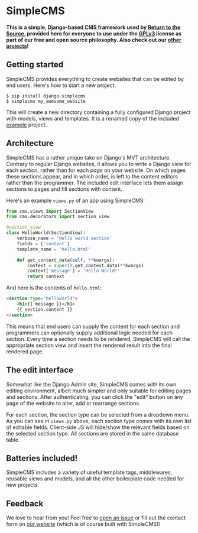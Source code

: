 # SimpleCMS

**This is a simple, Django-based CMS framework used by [Return to the
  Source](https://rtts.eu/), provided here for everyone to use under
  the [GPLv3](LICENSE) license as part of our free and open source
  philosophy. Also check out our [other
  projects](https://github.com/rtts)!**

## Getting started

SimpleCMS provides everything to create websites that can be edited by
end users. Here's how to start a new project:

    $ pip install django-simplecms
    $ simplecms my_awesome_website

This will create a new directory containing a fully configured Django
project with models, views and templates. It is a renamed copy of the
included [example](example) project.

## Architecture

SimpleCMS has a rather unique take on Django's MVT architecture.
Contrary to regular Django websites, it allows you to write a Django
view for each *section*, rather than for each *page* on your website.
On which pages these sections appear, and in which order, is left to
the content editors rather than the programmer. The included edit
interface lets them assign sections to pages and fill sections with
content.

Here's an example `views.py` of an app using SimpleCMS:

```python
from cms.views import SectionView
from cms.decorators import section_view

@section_view
class HelloWorld(SectionView):
    verbose_name = 'Hello world section'
    fields = ['content']
    template_name = 'hello.html'

    def get_context_data(self, **kwargs):
        context = super().get_context_data(**kwargs)
        context['message'] = 'Hello World!'
        return context
```

And here is the contents of `hello.html`:

```html
<section type="helloworld">
    <h1>{{ message }}</h1>
    {{ section.content }}
</section>
```

This means that end users can supply the content for each section and
programmers can optionally supply additional logic needed for each
section. Every time a section needs to be rendered, SimpleCMS will
call the appropriate section view and insert the rendered result into
the final rendered page.

## The edit interface

Somewhat like the Django Admin site, SimpleCMS comes with its own
editing environment, albeit much simpler and only suitable for editing
pages and sections. After authenticating, you can click the "edit"
button on any page of the website to alter, add or rearrange sections.

For each section, the section type can be selected from a dropdown
menu. As you can see in `views.py` above, each section type comes with
its own list of editable fields. Client-side JS will hide/show the
relevant fields based on the selected section type. All sections are
stored in the same database table.

## Batteries included!

SimpleCMS includes a variety of useful template tags, middlewares,
reusable views and models, and all the other boilerplate code needed
for new projects.

## Feedback

We love to hear from you! Feel free to [open an
issue](https://github.com/rtts/django-simplecms) or fill out the
contact form on [our website](https://rtts.eu/) (which is of course
built with SimpleCMS!)
